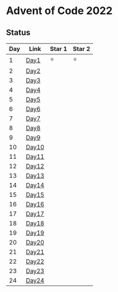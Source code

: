 # Advent of Code 2022

## Status 

| Day | Link                       | Star 1 | Star 2 |
| --- | -------------------------- | ------ | ------ |
| 1   | [Day1](src/Day1/Main.java) | ⭐     | ⭐     |
| 2   | [Day2]()                   |        |        |
| 3   | [Day3]()                   |        |        |
| 4   | [Day4]()                   |        |        |
| 5   | [Day5]()                   |        |        |
| 6   | [Day6]()                   |        |        |
| 7   | [Day7]()                   |        |        |
| 8   | [Day8]()                   |        |        |
| 9   | [Day9]()                   |        |        |
| 10  | [Day10]()                  |        |        |
| 11  | [Day11]()                  |        |        |
| 12  | [Day12]()                  |        |        |
| 13  | [Day13]()                  |        |        |
| 14  | [Day14]()                  |        |        |
| 15  | [Day15]()                  |        |        |
| 16  | [Day16]()                  |        |        |
| 17  | [Day17]()                  |        |        |
| 18  | [Day18]()                  |        |        |
| 19  | [Day19]()                  |        |        |
| 20  | [Day20]()                  |        |        |
| 21  | [Day21]()                  |        |        |
| 22  | [Day22]()                  |        |        |
| 23  | [Day23]()                  |        |        |
| 24  | [Day24]()                  |        |        |
